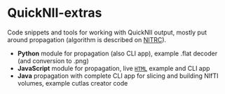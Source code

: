 # QuickNII-extras
Code snippets and tools for working with QuickNII output, mostly put around propagation (algorithm is described on [NITRC](https://www.nitrc.org/plugins/mwiki/index.php/quicknii:Propagation)).
* **Python** module for propagation (also CLI app), example .flat decoder (and conversion to .png)
* **JavaScript** module for propagation, live [`HTML`](https://tevemadar.github.io/QuickNII-extras/JavaScript) example and CLI app
* **Java** propagation with complete CLI app for slicing and building NIfTI volumes, example cutlas creator code
